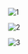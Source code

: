 













![1](https://user-images.githubusercontent.com/37975010/74613453-9ee70e00-511f-11ea-9e98-fc4928bfc918.png)




![2](https://user-images.githubusercontent.com/37975010/74613525-377d8e00-5120-11ea-9a41-d7766a8a9274.png)





![3](https://user-images.githubusercontent.com/37975010/74613476-cc33bc00-511f-11ea-95e9-d6bd0806cc21.png)


